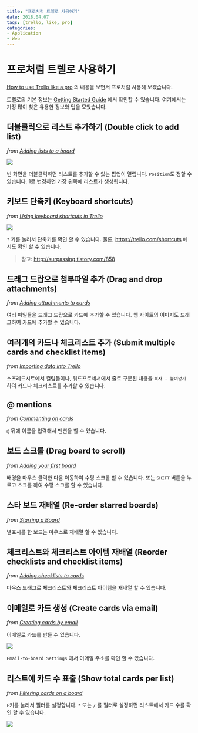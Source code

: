 ```yaml
---
title: "프로처럼 트렐로 사용하기"
date: 2018.04.07
tags: [trello, like, pro]
categories:
- Application
- Web
---
```


# 프로처럼 트렐로 사용하기

[How to use Trello like a pro](https://help.trello.com/article/734-how-to-use-trello-like-a-pro) 의 내용을 보면서 프로처럼 사용해 보겠습니다. 

트렐로의 기본 정보는 [Getting Started Guide](https://trello.com/guide) 에서 확인할 수 있습니다.
여기에서는 가장 많이 찾은 유용한 정보와 팁을 모았습니다. 

## 더블클릭으로 리스트 추가하기 (**Double click to add list**)

*from* [*Adding lists to a board*](https://help.trello.com/article/744-adding-lists-to-a-board)

![](https://lh3.googleusercontent.com/-vyC-3Kzniig/WsV0v0PlUtI/AAAAAAAAGKI/8JRH2JFZHgoqnTjSBj8j05VTtyDG-iYvwCHMYCw/s0/StrokesPlus_2018-04-05_09-58-37.png)


빈 화면을 더블클릭하면 리스트를 추가할 수 있는 팝업이 열립니다. 
`Position`도 정할 수 있습니다. 1로 변경하면 가장 왼쪽에 리스트가 생성됩니다. 


## 키보드 단축키 (Keyboard shortcuts)

*from* [*Using keyboard shortcuts in Trello*](https://help.trello.com/article/798-using-keyboard-shortcuts-in-trello)

![](https://lh3.googleusercontent.com/-2Bhbh5LyMpQ/WsV1d_TEu6I/AAAAAAAAGKQ/e3C1hLXypI4vGH-RIIvXq9SVuDIhYi_bACHMYCw/s0/StrokesPlus_2018-04-05_10-01-43.png)


`?` 키를 눌러서 단축키를 확인 할 수 있습니다. 물론, https://trello.com/shortcuts 에서도 확인 할 수 있습니다. 


> 참고: http://surpassing.tistory.com/858


## 드래그 드랍으로 첨부파일 추가 (Drag and drop attachments)

*from* [*Adding attachments to cards*](https://help.trello.com/article/769-adding-attachments-to-cards)

여러 파일들을 드래그 드랍으로 카드에 추가할 수 있습니다. 웹 사이트의 이미지도 드래그하여 카드에 추가할 수 있습니다. 


## 여러개의 카드나 체크리스트 추가 (Submit multiple cards and checklist items)

*from* [*Importing data into Trello*](https://help.trello.com/article/751-importing-data-into-trello)

스프레드시트에서 컬럼들이나, 워드프로세서에서 줄로 구분된 내용을 `복사 - 붙여넣기` 하여 카드나 체크리스트를 추가할 수 있습니다. 


## @ mentions

*from* [*Commenting on cards*](https://help.trello.com/article/765-commenting-on-cards)

`@` 뒤에 이름을 입력해서 멘션을 할 수 있습니다.


## 보드 스크롤 (Drag board to scroll)

*from* [*Adding your first board*](https://help.trello.com/article/719-adding-your-first-board)

배경을 마우스 클릭한 다음 이동하여 수평 스크롤 할 수 있습니다. 또는 `SHIFT` 버튼을 누르고 스크롤 하여 수평 스크롤 할 수 있습니다. 


## 스타 보드 재배열 (Re-order starred boards)

*from* [*Starring a Board*](https://help.trello.com/article/965-starring-a-board)

별표시를 한 보드는 마우스로 재배열 할 수 있습니다. 


## 체크리스트와 체크리스트 아이템 재배열 (Reorder checklists and checklist items)

*from* [*Adding checklists to cards*](https://help.trello.com/article/737-adding-checklists-to-cards)

마우스 드래그로 체크리스트와 체크리스트 아이템을 재배열 할 수 있습니다. 


## 이메일로 카드 생성 (Create cards via email)

*from* [*Creating cards by email*](https://help.trello.com/article/809-creating-cards-by-email)

이메일로 카드를 만들 수 있습니다. 

![](https://d2mxuefqeaa7sj.cloudfront.net/s_6618B497B8CCFD79ABB916FBEBE294EDA1EEFC9BF2F1BF3D80FB873CF3DCFE9D_1522893022766_image.png)


`Email-to-board Settings` 에서 이메일 주소를 확인 할 수 있습니다. 


## 리스트에 카드 수 표출 (Show total cards per list)

*from* [*Filtering cards on a board*](https://help.trello.com/article/787-filtering-cards-on-a-board)

`F`키를 눌러서 필터를 설정합니다. `*` 또는 `/` 를 필터로 설정하면 리스트에서 카드 수를 확인 할 수 있습니다. 

![](https://d2mxuefqeaa7sj.cloudfront.net/s_6618B497B8CCFD79ABB916FBEBE294EDA1EEFC9BF2F1BF3D80FB873CF3DCFE9D_1522893256191_image.png)


